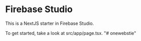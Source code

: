 # Firebase Studio

This is a NextJS starter in Firebase Studio.

To get started, take a look at src/app/page.tsx.
" #   o n e w e b s t i e "    
 